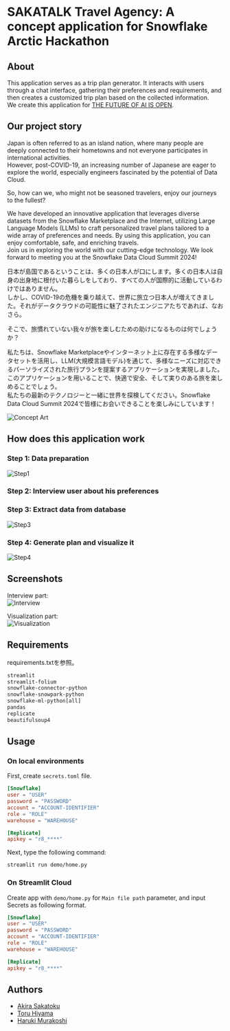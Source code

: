 # SAKATALK Travel Agency: A concept application for Snowflake Arctic Hackathon

## About

This application serves as a trip plan generator. It interacts with users through a chat interface, gathering their preferences and requirements, and then creates a customized trip plan based on the collected information.  
We create this application for [THE FUTURE OF AI IS OPEN](https://arctic-streamlit-hackathon.devpost.com/).  

## Our project story

Japan is often referred to as an island nation, where many people are deeply connected to their hometowns and not everyone participates in international activities.  
However, post-COVID-19, an increasing number of Japanese are eager to explore the world, especially engineers fascinated by the potential of Data Cloud.  

So, how can we, who might not be seasoned travelers, enjoy our journeys to the fullest?  

We have developed an innovative application that leverages diverse datasets from the Snowflake Marketplace and the Internet, utilizing Large Language Models (LLMs) to craft personalized travel plans tailored to a wide array of preferences and needs.
By using this application, you can enjoy comfortable, safe, and enriching travels.  
Join us in exploring the world with our cutting-edge technology. We look forward to meeting you at the Snowflake Data Cloud Summit 2024!  

日本が島国であるということは、多くの日本人が口にします。多くの日本人は自身の出身地に根付いた暮らしをしており、すべての人が国際的に活動しているわけではありません。  
しかし、COVID-19の危機を乗り越えて、世界に旅立つ日本人が増えてきました。それがデータクラウドの可能性に魅了されたエンジニアたちであれば、なおさら。  

そこで、旅慣れていない我々が旅を楽しむための助けになるものは何でしょうか？  

私たちは、Snowflake Marketplaceやインターネット上に存在する多様なデータセットを活用し、LLM(大規模言語モデル)を通じて、多様なニーズに対応できるパーソライズされた旅行プランを提案するアプリケーションを実現しました。  
このアプリケーションを用いることで、快適で安全、そして実りのある旅を楽しめることでしょう。  
私たちの最新のテクノロジーと一緒に世界を探検してください。Snowflake Data Cloud Summit 2024で皆様にお会いできることを楽しみにしています！  

![Concept Art](https://github.com/Sakatoku/arctic-hackathon-2024/blob/main/resources/imgs/concept-art.jpg?raw=true)

## How does this application work

### Step 1: Data preparation

![Step1](https://github.com/Sakatoku/arctic-hackathon-2024/blob/main/resources/imgs/sakarctic-architecture1.png?raw=true)

### Step 2: Interview user about his preferences

### Step 3: Extract data from database

![Step3](https://github.com/Sakatoku/arctic-hackathon-2024/blob/main/resources/imgs/sakarctic-architecture2.png?raw=true)

### Step 4: Generate plan and visualize it

![Step4](https://github.com/Sakatoku/arctic-hackathon-2024/blob/main/resources/imgs/sakarctic-architecture3.png?raw=true)

## Screenshots

Interview part:  
![Interview](https://github.com/Sakatoku/arctic-hackathon-2024/blob/main/resources/imgs/app_image_chat.png?raw=true)

Visualization part:  
![Visualization](https://github.com/Sakatoku/arctic-hackathon-2024/blob/main/resources/imgs/app_image_plan.png?raw=true)

## Requirements

requirements.txtを参照。

```txt:requirements.txt
streamlit
streamlit-folium
snowflake-connector-python
snowflake-snowpark-python
snowflake-ml-python[all]
pandas
replicate
beautifulsoup4
```

## Usage

### On local environments

First, create ```secrets.toml``` file.

```toml:.streamlit/secrets.toml
[Snowflake]
user = "USER"
password = "PASSWORD"
account = "ACCOUNT-IDENTIFIER"
role = "ROLE"
warehouse = "WAREHOUSE"

[Replicate]
apikey = "r8_****"
```

Next, type the following command:

```sh
streamlit run demo/home.py
```

### On Streamlit Cloud

Create app with ```demo/home.py``` for ```Main file path``` parameter, and input Secrets as following format.

```toml:.streamlit/secrets.toml
[Snowflake]
user = "USER"
password = "PASSWORD"
account = "ACCOUNT-IDENTIFIER"
role = "ROLE"
warehouse = "WAREHOUSE"

[Replicate]
apikey = "r8_****"
```

## Authors

- [Akira Sakatoku](https://github.com/Sakatoku)
- [Toru Hiyama](https://github.com/THiyama)
- [Haruki Murakoshi](https://github.com/hrk-mrks)
